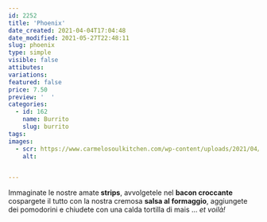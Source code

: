 ```yaml
---
id: 2252
title: 'Phoenix'
date_created: 2021-04-04T17:04:48
date_modified: 2021-05-27T22:48:11
slug: phoenix
type: simple
visible: false
attibutes: 
variations:
featured: false
price: 7.50
preview: '  '
categories: 
  - id: 162
    name: Burrito
    slug: burrito
tags: 
images: 
  - scr: https://www.carmelosoulkitchen.com/wp-content/uploads/2021/04/PHOENIX-Burrito-SOLO-LOGO.png
    alt: 


---
```


<p>Immaginate le nostre amate<strong> strips</strong>, avvolgetele nel <strong>bacon croccante</strong> cospargete il tutto con la nostra cremosa <strong>salsa al formaggio</strong>, aggiungete dei pomodorini e chiudete con una calda tortilla di mais … <em>et voilà!</em></p>

